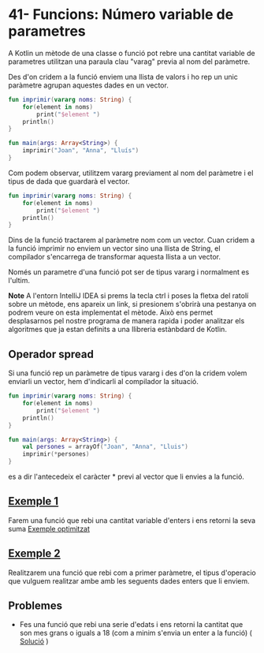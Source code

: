 # 41- Funcions: Número variable de parametres

A Kotlin un mètode de una classe o funció pot rebre una cantitat variable de parametres  utilitzan una paraula clau "varag" previa al nom del paràmetre.

Des d'on cridem a la funció enviem una llista de valors i ho rep un unic paràmetre agrupan aquestes dades en un vector.

```kotlin
fun imprimir(vararg noms: String) {
    for(element in noms)
        print("$element ")
    println()
}

fun main(args: Array<String>) {
    imprimir("Joan", "Anna", "Lluís")
}
```

Com podem observar, utilitzem vararg previament al nom del paràmetre i el tipus de dada que guardarà el vector.

```kotlin
fun imprimir(vararg noms: String) {
    for(element in noms)
        print("$element ")
    println()
}
```

Dins de la funció tractarem al paràmetre nom com un vector. Cuan cridem a la funció imprimir no enviem un vector sino una llista de String, el compilador s'encarrega de transformar aquesta llista a un vector.

Només un parametre d'una funció pot ser de tipus vararg i normalment es l'ultim.

**Note**
A l'entorn IntelliJ IDEA si prems la tecla ctrl i poses la fletxa del ratolí sobre un mètode, ens apareix un link, si presionem  s'obrirà una pestanya on podrem veure on esta implementat el mètode. Això ens permet desplasarnos pel nostre programa de manera rapida i poder analitzar els algoritmes que ja estan definits a una llibreria estànbdard de Kotlin.

## Operador spread

Si una funció rep un paràmetre de tipus vararg i des d'on la cridem volem enviarli un vector, hem d'indicarli al compilador la situació.

```kotlin
fun imprimir(vararg noms: String) {
    for(element in noms)
        print("$element ")
    println()
}

fun main(args: Array<String>) {
    val persones = arrayOf("Joan", "Anna", "Lluis")
    imprimir(*persones)
}
```
es a dir l'antecedeix el caràcter * previ al vector que li envies a la funció.

## [Exemple 1](https://github.com/marcmoiagese/curskotlin/blob/master/41-Funcions_numero_variable_de_parametres/Exemple1/src/main/kotlin/Main.kt)

Farem una funció que rebi una cantitat variable d'enters i ens retorni la seva suma [Exemple optimitzat](https://github.com/marcmoiagese/curskotlin/blob/master/41-Funcions_numero_variable_de_parametres/Exemple1/src/main/kotlin/Optimitzat.kt)

## [Exemple 2](https://github.com/marcmoiagese/curskotlin/blob/master/41-Funcions_numero_variable_de_parametres/Exemple2/src/main/kotlin/Main.kt)

Realitzarem una funció que rebi com a primer paràmetre, el tipus d'operacio que vulguem realitzar ambe amb les seguents dades enters que li enviem.

## Problemes

*  Fes una funció que rebi una serie d'edats i ens retorni la cantitat que son mes grans o iguals a 18 (com a minim s'envia un enter a la funció) ( [Solució](https://github.com/marcmoiagese/curskotlin/blob/master/41-Funcions_numero_variable_de_parametres/Problema1/src/main/kotlin/Main.kt) )
